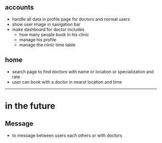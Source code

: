 
## accounts
- handle all data in profile page for doctors and normal users
- show user image in navigation bar
- make dashboard for doctor includes
    - how many people book in  his clinic
    - manage his profile 
    - manage the clinic time table 


## home 
- search page to find doctors with name or location or specialization and rate
- user can book with a doctor in nearst location and time




----
# in the future
## Message
- to message between users each others or with doctors

